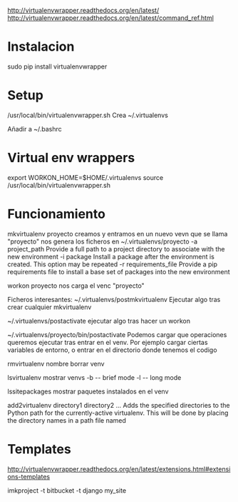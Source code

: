 http://virtualenvwrapper.readthedocs.org/en/latest/
http://virtualenvwrapper.readthedocs.org/en/latest/command_ref.html

# Instalacion
sudo pip install virtualenvwrapper

# Setup
/usr/local/bin/virtualenvwrapper.sh
  Crea ~/.virtualenvs

Añadir a ~/.bashrc
# Virtual env wrappers
export WORKON_HOME=$HOME/.virtualenvs
source /usr/local/bin/virtualenvwrapper.sh

# Funcionamiento
mkvirtualenv proyecto
  creamos y entramos en un nuevo vevn que se llama "proyecto"
  nos genera los ficheros en ~/.virtualenvs/proyecto
  -a project_path   Provide a full path to a project directory to associate with the new environment
  -i package    Install a package after the environment is created. This option may be repeated
  -r requirements_file   Provide a pip requirements file to install a base set of packages into the new environment

workon proyecto
  nos carga el venc "proyecto"

Ficheros interesantes:
  ~/.virtualenvs/postmkvirtualenv 
    Ejecutar algo tras crear cualquier mkvirtualenv

  ~/.virtualenvs/postactivate
    ejecutar algo tras hacer un workon

  ~/.virtualenvs/proyecto/bin/postactivate
    Podemos cargar que operaciones queremos ejecutar tras entrar en el venv. 
    Por ejemplo cargar ciertas variables de entorno, o entrar en el directorio donde tenemos el codigo


rmvirtualenv nombre
  borrar venv

lsvirtualenv
  mostrar venvs
   -b -- brief mode
   -l -- long mode

lssitepackages
  mostrar paquetes instalados en el venv

add2virtualenv directory1 directory2 ...
  Adds the specified directories to the Python path for the currently-active virtualenv. This will be done by placing the directory names in a path file named


# Templates
http://virtualenvwrapper.readthedocs.org/en/latest/extensions.html#extensions-templates

imkproject -t bitbucket -t django my_site
